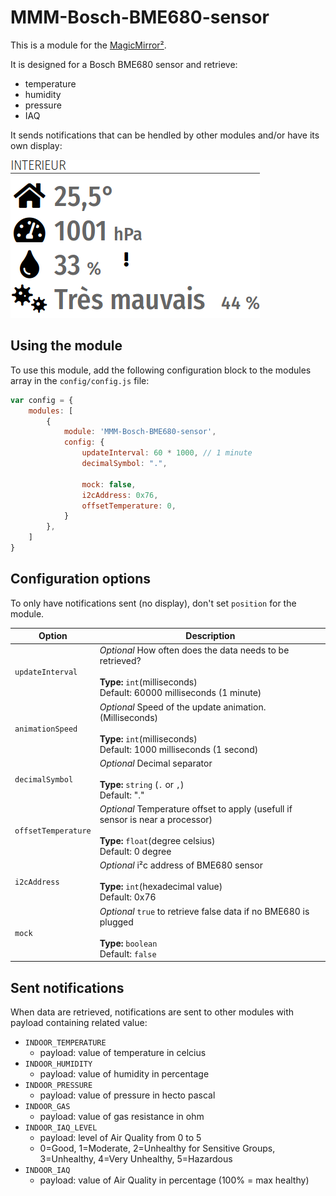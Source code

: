 # MMM-Bosch-BME680-sensor

This is a module for the [MagicMirror²](https://github.com/MichMich/MagicMirror/).

It is designed for a Bosch BME680 sensor and retrieve:
- temperature
- humidity
- pressure
- IAQ

It sends notifications that can be hendled by other modules and/or have its own display:

![sample](images/sample.png)

## Using the module

To use this module, add the following configuration block to the modules array in the `config/config.js` file:
```js
var config = {
    modules: [
        {
            module: 'MMM-Bosch-BME680-sensor',
            config: {
                updateInterval: 60 * 1000, // 1 minute
                decimalSymbol: ".",

                mock: false,
                i2cAddress: 0x76,
                offsetTemperature: 0,
            }
        },
    ]
}
```

## Configuration options

To only have notifications sent (no display), don't set `position` for the module.

| Option              | Description
|-------------------- |-------------
| `updateInterval`    | *Optional* How often does the data needs to be retrieved? <br><br>**Type:** `int`(milliseconds) <br>Default: 60000 milliseconds (1 minute)
| `animationSpeed`    | *Optional* Speed of the update animation. (Milliseconds) <br><br>**Type:** `int`(milliseconds) <br>Default: 1000 milliseconds (1 second)
| `decimalSymbol`     | *Optional* Decimal separator <br><br>**Type:** `string` (`.` or `,`) <br>Default: "."
| `offsetTemperature` | *Optional* Temperature offset to apply (usefull if sensor is near a processor) <br><br>**Type:** `float`(degree celsius) <br>Default: 0 degree
| `i2cAddress`        | *Optional* i²c address of BME680 sensor <br><br>**Type:** `int`(hexadecimal value) <br>Default: 0x76
| `mock`              | *Optional* `true` to retrieve false data if no BME680 is plugged <br><br>**Type:** `boolean` <br>Default: `false`

## Sent notifications

When  data are retrieved, notifications are sent to other modules with payload containing related value:
- `INDOOR_TEMPERATURE`
    - payload: value of temperature in celcius
- `INDOOR_HUMIDITY`
    - payload: value of humidity in percentage
- `INDOOR_PRESSURE`
    - payload: value of pressure in hecto pascal
- `INDOOR_GAS`
    - payload: value of gas resistance in ohm
- `INDOOR_IAQ_LEVEL`
    - payload: level of Air Quality from 0 to 5
    - 0=Good, 1=Moderate, 2=Unhealthy for Sensitive Groups, 3=Unhealthy, 4=Very Unhealthy, 5=Hazardous
- `INDOOR_IAQ`
    - payload: value of Air Quality in percentage (100% = max healthy)
